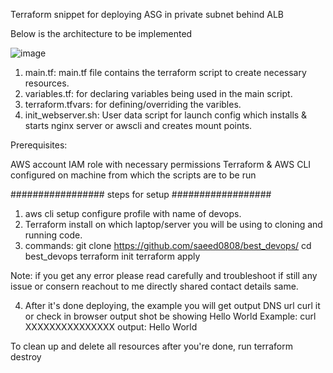 Terraform snippet for deploying ASG in private subnet behind ALB

Below is the architecture to be implemented

![image](https://user-images.githubusercontent.com/46480999/169019344-15f9fb61-8587-49bd-a2de-bb6534d8fbb6.png)


1. main.tf: main.tf file contains the terraform script to create necessary resources.
2. variables.tf: for declaring variables being used in the main script.
3. terraform.tfvars: for defining/overriding the varibles.
4. init_webserver.sh: User data script for launch config which installs & starts nginx server or awscli and creates mount points.


Prerequisites:

AWS account
IAM role with necessary permissions
Terraform & AWS CLI configured on machine from which the scripts are to be run

################# steps for setup ##################
1. aws cli setup configure profile with name of devops.
2. Terraform install on which laptop/server you will be using to cloning and running code.
3. commands:
         git clone https://github.com/saeed0808/best_devops/
         cd best_devops
         terraform init
         terraform apply


Note: if you get any error please read carefully and troubleshoot if still any issue or consern reachout to me directly shared contact details same.

4. After it's done deploying, the example you will get output DNS url curl it or check in browser output shot be showing Hello World
Example:  curl XXXXXXXXXXXXXXX
output: Hello World

To clean up and delete all resources after you're done, run 
           terraform destroy

